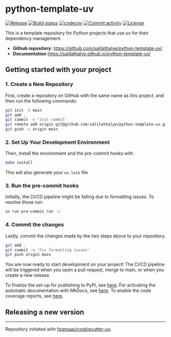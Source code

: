 # python-template-uv

[![Release](https://img.shields.io/github/v/release/salilathalye/python-template-uv)](https://img.shields.io/github/v/release/salilathalye/python-template-uv)
[![Build status](https://img.shields.io/github/actions/workflow/status/salilathalye/python-template-uv/main.yml?branch=main)](https://github.com/salilathalye/python-template-uv/actions/workflows/main.yml?query=branch%3Amain)
[![codecov](https://codecov.io/gh/salilathalye/python-template-uv/branch/main/graph/badge.svg)](https://codecov.io/gh/salilathalye/python-template-uv)
[![Commit activity](https://img.shields.io/github/commit-activity/m/salilathalye/python-template-uv)](https://img.shields.io/github/commit-activity/m/salilathalye/python-template-uv)
[![License](https://img.shields.io/github/license/salilathalye/python-template-uv)](https://img.shields.io/github/license/salilathalye/python-template-uv)

This is a template repository for Python projects that use uv for their dependency management.

- **Github repository**: <https://github.com/salilathalye/python-template-uv/>
- **Documentation** <https://salilathalye.github.io/python-template-uv/>

## Getting started with your project

### 1. Create a New Repository

First, create a repository on GitHub with the same name as this project, and then run the following commands:

```bash
git init -b main
git add .
git commit -m "init commit"
git remote add origin git@github.com:salilathalye/python-template-uv.git
git push -u origin main
```

### 2. Set Up Your Development Environment

Then, install the environment and the pre-commit hooks with

```bash
make install
```

This will also generate your `uv.lock` file

### 3. Run the pre-commit hooks

Initially, the CI/CD pipeline might be failing due to formatting issues. To resolve those run:

```bash
uv run pre-commit run -a
```

### 4. Commit the changes

Lastly, commit the changes made by the two steps above to your repository.

```bash
git add .
git commit -m 'Fix formatting issues'
git push origin main
```

You are now ready to start development on your project!
The CI/CD pipeline will be triggered when you open a pull request, merge to main, or when you create a new release.

To finalize the set-up for publishing to PyPI, see [here](https://fpgmaas.github.io/cookiecutter-uv/features/publishing/#set-up-for-pypi).
For activating the automatic documentation with MkDocs, see [here](https://fpgmaas.github.io/cookiecutter-uv/features/mkdocs/#enabling-the-documentation-on-github).
To enable the code coverage reports, see [here](https://fpgmaas.github.io/cookiecutter-uv/features/codecov/).

## Releasing a new version

---

Repository initiated with [fpgmaas/cookiecutter-uv](https://github.com/fpgmaas/cookiecutter-uv).
